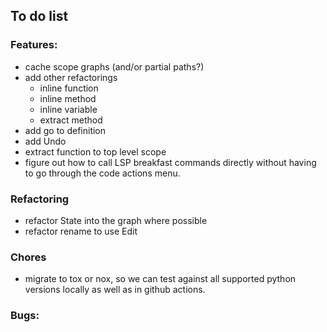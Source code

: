 ## To do list

### Features:

* cache scope graphs (and/or partial paths?)
* add other refactorings
  * inline function
  * inline method
  * inline variable
  * extract method
* add go to definition
* add Undo
* extract function to top level scope
* figure out how to call LSP breakfast commands directly without having
  to go through the code actions menu.

### Refactoring

* refactor State into the graph where possible
* refactor rename to use Edit

### Chores

* migrate to tox or nox, so we can test against all supported python
  versions locally as well as in github actions.

### Bugs:
